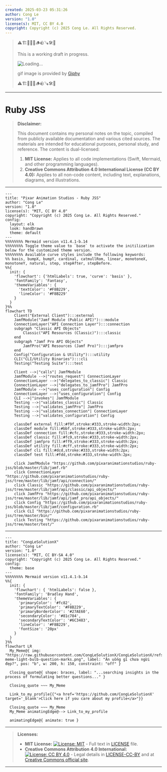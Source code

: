 ```yaml
---
created: 2025-03-23 05:31:26
author: Cong Le
version: "1.0"
license(s): MIT, CC BY 4.0
copyright: Copyright (c) 2025 Cong Le. All Rights Reserved.
---
```



> ⚠️🏗️🚧🦺🧱🪵🪨🪚🛠️👷
> 
> This is a working draft in progress.
> 
> ![Loading...](https://media1.giphy.com/media/v1.Y2lkPTc5MGI3NjExaTd0c2ViMWtjbjk5M3Z2Z3lidzBnMDI5NThsaWFjY2x2OHBrNXlrayZlcD12MV9pbnRlcm5hbF9naWZfYnlfaWQmY3Q9Zw/Fym9SnfzD2cve/giphy.gif)
> 
> gif image is provided by [Giphy](https://giphy.com)
> 
> ⚠️🏗️🚧🦺🧱🪵🪨🪚🛠️👷

----


# Ruby JSS
> **Disclaimer:**
>
> This document contains my personal notes on the topic,
> compiled from publicly available documentation and various cited sources.
> The materials are intended for educational purposes, personal study, and reference.
> The content is dual-licensed:
> 1. **MIT License:** Applies to all code implementations (Swift, Mermaid, and other programming languages).
> 2. **Creative Commons Attribution 4.0 International License (CC BY 4.0):** Applies to all non-code content, including text, explanations, diagrams, and illustrations.
---


```mermaid
---
title: "Pixar Animation Studios - Ruby JSS"
author: "Cong Le"
version: "1.0"
license(s): "MIT, CC BY 4.0"
copyright: "Copyright (c) 2025 Cong Le. All Rights Reserved."
config:
  layout: elk
  look: handDrawn
  theme: default
---
%%%%%%%% Mermaid version v11.4.1-b.14
%%%%%%%% Toggle theme value to `base` to activate the initilization below for the customized theme version.
%%%%%%%% Available curve styles include the following keywords:
%% basis, bumpX, bumpY, cardinal, catmullRom, linear, monotoneX, monotoneY, natural, step, stepAfter, stepBefore.
%%{
  init: {
    'flowchart': {'htmlLabels': true, 'curve': 'basis' },
    'fontFamily': 'Fantasy',
    'themeVariables': {
      'textColor': '#F8B229',
      'lineColor': '#F8B229'
    }
  }
}%%
flowchart TD
    Client("External Client"):::external
    JamfModule("Jamf Module (Public API)"):::module
    ConnectionLayer("API Connection Layer"):::connection
    subgraph "Classic API Objects"
        Classic("API Resources (Classic)"):::classic
    end
    subgraph "Jamf Pro API Objects"
        JamfPro("API Resources (Jamf Pro)"):::jamfpro
    end
    Config("Configuration & Utility"):::utility
    CLI("CLI/Utility Binaries"):::cli
    Testing("Testing Suite"):::test

    Client -->|"calls"| JamfModule
    JamfModule -->|"routes_request"| ConnectionLayer
    ConnectionLayer -->|"delegates_to_classic"| Classic
    ConnectionLayer -->|"delegates_to_jamfPro"| JamfPro
    JamfModule -->|"uses_configuration"| Config
    ConnectionLayer -->|"uses_configuration"| Config
    CLI -->|"invokes"| JamfModule
    Testing -->|"validates_classic"| Classic
    Testing -->|"validates_jamfPro"| JamfPro
    Testing -->|"validates_connection"| ConnectionLayer
    Testing -->|"validates_configuration"| Config

    classDef external fill:#f9f,stroke:#333,stroke-width:2px;
    classDef module fill:#bbf,stroke:#333,stroke-width:2px;
    classDef connection fill:#cfc,stroke:#333,stroke-width:2px;
    classDef classic fill:#fc9,stroke:#333,stroke-width:2px;
    classDef jamfpro fill:#ff9,stroke:#333,stroke-width:2px;
    classDef utility fill:#cff,stroke:#333,stroke-width:2px;
    classDef cli fill:#dcd,stroke:#333,stroke-width:2px;
    classDef test fill:#fdd,stroke:#333,stroke-width:2px;

    click JamfModule "https://github.com/pixaranimationstudios/ruby-jss/blob/master/lib/jamf.rb"
    click ConnectionLayer "https://github.com/pixaranimationstudios/ruby-jss/tree/master/lib/jamf/api/connection/"
    click Classic "https://github.com/pixaranimationstudios/ruby-jss/tree/master/lib/jamf/api/classic/api_objects/"
    click JamfPro "https://github.com/pixaranimationstudios/ruby-jss/tree/master/lib/jamf/api/jamf_pro/api_objects/"
    click Config "https://github.com/pixaranimationstudios/ruby-jss/blob/master/lib/jamf/configuration.rb"
    click CLI "https://github.com/pixaranimationstudios/ruby-jss/tree/master/bin/"
    click Testing "https://github.com/pixaranimationstudios/ruby-jss/tree/master/test/"

```



---

<!-- 
```mermaid
%% Current Mermaid version
info
```  -->


```mermaid
---
title: "CongLeSolutionX"
author: "Cong Le"
version: "1.0"
license(s): "MIT, CC BY-SA 4.0"
copyright: "Copyright (c) 2025 Cong Le. All Rights Reserved."
config:
  theme: base
---
%%%%%%%% Mermaid version v11.4.1-b.14
%%{
  init: {
    'flowchart': { 'htmlLabels': false },
    'fontFamily': 'Bradley Hand',
    'themeVariables': {
      'primaryColor': '#fc82',
      'primaryTextColor': '#F8B229',
      'primaryBorderColor': '#27AE60',
      'secondaryColor': '#81c784',
      'secondaryTextColor': '#6C3483',
      'lineColor': '#F8B229',
      'fontSize': '20px'
    }
  }
}%%
flowchart LR
  My_Meme@{ img: "https://raw.githubusercontent.com/CongLeSolutionX/CongLeSolutionX/refs/heads/main/assets/images/My-meme-light-bulb-question-marks.png", label: "Ăn uống gì chưa ngừi đẹp?", pos: "b", w: 200, h: 150, constraint: "off" }

  Closing_quote@{ shape: braces, label: "...searching insights in the process of formulating better questions..." }

  Closing_quote ~~~ My_Meme
    
  Link_to_my_profile{{"<a href='https://github.com/CongLeSolutionX' target='_blank'>Click here if you care about my profile</a>"}}

  Closing_quote ~~~ My_Meme
  My_Meme animatingEdge@--> Link_to_my_profile
  
  animatingEdge@{ animate: true }

```

---
> **Licenses:**
>
> - **MIT License:**  [![License: MIT](https://img.shields.io/badge/License-MIT-yellow.svg)](LICENSE) - Full text in [LICENSE](LICENSE) file.
> - **Creative Commons Attribution 4.0 International:** [![License: CC BY 4.0](https://licensebuttons.net/l/by/4.0/88x31.png)](LICENSE-CC-BY) - Legal details in [LICENSE-CC-BY](LICENSE-CC-BY) and at [Creative Commons official site](http://creativecommons.org/licenses/by/4.0/).
> 
---

